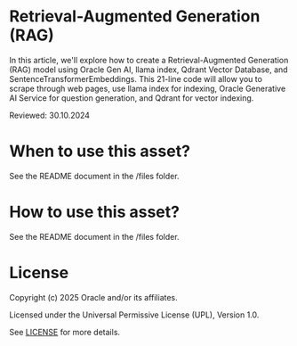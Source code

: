 # Retrieval-Augmented Generation (RAG)
 
In this article, we'll explore how to create a Retrieval-Augmented Generation (RAG) model using Oracle Gen AI, llama index, Qdrant Vector Database, and SentenceTransformerEmbeddings. This 21-line code will allow you to scrape through web pages, use llama index for indexing, Oracle Generative AI Service for question generation, and Qdrant for vector indexing. 

Reviewed: 30.10.2024
 
# When to use this asset?
 
See the README document in the /files folder.
 
# How to use this asset?
 
See the README document in the /files folder.
 
# License
 
Copyright (c) 2025 Oracle and/or its affiliates.
 
Licensed under the Universal Permissive License (UPL), Version 1.0.
 
See [LICENSE](https://github.com/oracle-devrel/technology-engineering/blob/main/LICENSE) for more details.
